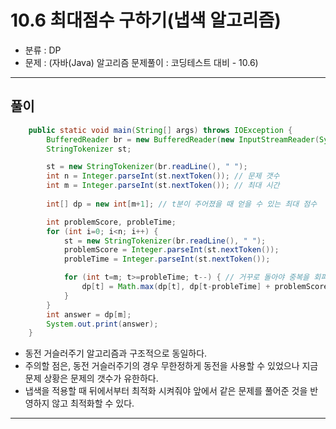# 10.6 최대점수 구하기(냅색 알고리즘)
- 분류 : DP
- 문제 : (자바(Java) 알고리즘 문제풀이 : 코딩테스트 대비 - 10.6)

---

## 풀이

```java
    public static void main(String[] args) throws IOException {
        BufferedReader br = new BufferedReader(new InputStreamReader(System.in));
        StringTokenizer st;

        st = new StringTokenizer(br.readLine(), " ");
        int n = Integer.parseInt(st.nextToken()); // 문제 갯수
        int m = Integer.parseInt(st.nextToken()); // 최대 시간
        
        int[] dp = new int[m+1]; // t분이 주어졌을 때 얻을 수 있는 최대 점수

        int problemScore, probleTime;
        for (int i=0; i<n; i++) {
            st = new StringTokenizer(br.readLine(), " ");
            problemScore = Integer.parseInt(st.nextToken());
            probleTime = Integer.parseInt(st.nextToken());

            for (int t=m; t>=probleTime; t--) { // 거꾸로 돌아야 중복을 회피할 수 있다.
                dp[t] = Math.max(dp[t], dp[t-probleTime] + problemScore);
            }
        }
        int answer = dp[m];
        System.out.print(answer);
    }
```
- 동전 거슬러주기 알고리즘과 구조적으로 동일하다.
- 주의할 점은, 동전 거슬러주기의 경우 무한정하게 동전을 사용할 수 있었으나 지금 문제 상황은 문제의 갯수가 유한하다.
- 냅색을 적용할 때 뒤에서부터 최적화 시켜줘야 앞에서 같은 문제를 풀어준 것을 반영하지 않고 최적화할 수 있다.

---
